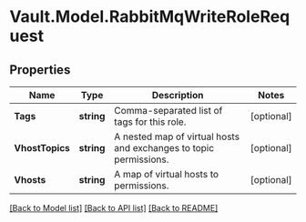 # Vault.Model.RabbitMqWriteRoleRequest

## Properties

Name | Type | Description | Notes
------------ | ------------- | ------------- | -------------
**Tags** | **string** | Comma-separated list of tags for this role. | [optional] 
**VhostTopics** | **string** | A nested map of virtual hosts and exchanges to topic permissions. | [optional] 
**Vhosts** | **string** | A map of virtual hosts to permissions. | [optional] 

[[Back to Model list]](../README.md#documentation-for-models) [[Back to API list]](../README.md#documentation-for-api-endpoints) [[Back to README]](../README.md)

